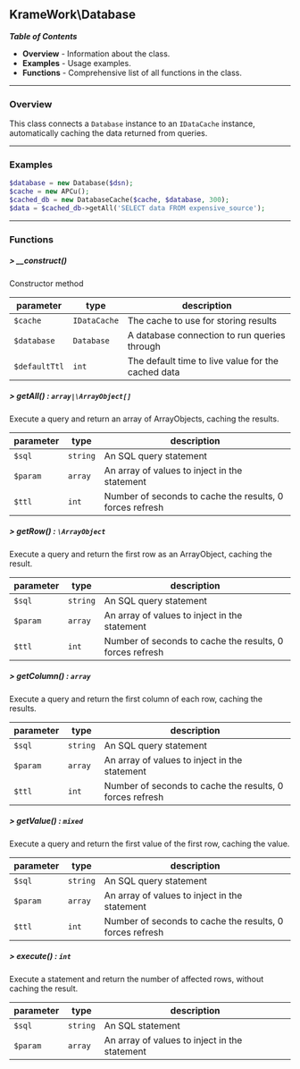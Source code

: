 ## KrameWork\Database

***Table of Contents***
* **Overview** - Information about the class.
* **Examples** - Usage examples.
* **Functions** - Comprehensive list of all functions in the class.
___
### Overview
This class connects a `Database` instance to an `IDataCache` instance, automatically caching the data returned from queries.
___
### Examples
```php
$database = new Database($dsn);
$cache = new APCu();
$cached_db = new DatabaseCache($cache, $database, 300);
$data = $cached_db->getAll('SELECT data FROM expensive_source');
```
___
### Functions
##### > __construct()
Constructor method

parameter | type | description
--- | --- | ---
`$cache` | `IDataCache` | The cache to use for storing results 
`$database` | `Database` | A database connection to run queries through
`$defaultTtl` | `int` | The default time to live value for the cached data

##### > getAll() : `array|\ArrayObject[]`
Execute a query and return an array of ArrayObjects, caching the results.

parameter | type | description
--- | --- | ---
`$sql` | `string` | An SQL query statement
`$param` | `array` | An array of values to inject in the statement
`$ttl` | `int` | Number of seconds to cache the results, 0 forces refresh

##### > getRow() : `\ArrayObject`
Execute a query and return the first row as an ArrayObject, caching the result.

parameter | type | description
--- | --- | ---
`$sql` | `string` | An SQL query statement
`$param` | `array` | An array of values to inject in the statement
`$ttl` | `int` | Number of seconds to cache the results, 0 forces refresh

##### > getColumn() : `array`
Execute a query and return the first column of each row, caching the results.

parameter | type | description
--- | --- | ---
`$sql` | `string` | An SQL query statement
`$param` | `array` | An array of values to inject in the statement
`$ttl` | `int` | Number of seconds to cache the results, 0 forces refresh

##### > getValue() : `mixed`
Execute a query and return the first value of the first row, caching the value.

parameter | type | description
--- | --- | ---
`$sql` | `string` | An SQL query statement
`$param` | `array` | An array of values to inject in the statement
`$ttl` | `int` | Number of seconds to cache the results, 0 forces refresh

##### > execute() : `int`
Execute a statement and return the number of affected rows, without caching the result.

parameter | type | description
--- | --- | ---
`$sql` | `string` | An SQL statement
`$param` | `array` | An array of values to inject in the statement


